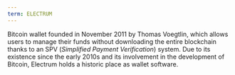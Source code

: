 ```yaml
---
term: ELECTRUM
---
```


Bitcoin wallet founded in November 2011 by Thomas Voegtlin, which allows users to manage their funds without downloading the entire blockchain thanks to an SPV (*Simplified Payment Verification*) system. Due to its existence since the early 2010s and its involvement in the development of Bitcoin, Electrum holds a historic place as wallet software.
